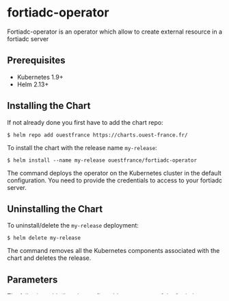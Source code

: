 # fortiadc-operator

Fortiadc-operator is an operator which allow to create external resource in a fortiadc server

## Prerequisites

- Kubernetes 1.9+
- Helm 2.13+

## Installing the Chart

If not already done you first have to add the chart repo:

```console
$ helm repo add ouestfrance https://charts.ouest-france.fr/
```

To install the chart with the release name `my-release`:

```console
$ helm install --name my-release ouestfrance/fortiadc-operator
```

The command deploys the operator on the Kubernetes cluster in the default configuration. You need to provide the credentials to access to your
fortiadc server.

## Uninstalling the Chart

To uninstall/delete the `my-release` deployment:

```console
$ helm delete my-release
```

The command removes all the Kubernetes components associated with the chart and deletes the release.

## Parameters

The following table lists the configurable parameters of the fortiadc-operator chart and their default values.

|            Parameter                |         Description                           |                  Default               |
| ----------------------------------- | --------------------------------------------- | -------------------------------------- |
| `affinity`                          | pod affinity                                  |  `{}`                                  |
| `fullnameOverride`                  | chart fullname override                       |  ``                                    |
| `fortiadc.secret.address`           | Adress of your fortiadc server                |  ``                                    |
| `fortiadc.secret.insecure`          | Set to false for http                         |  `true`                                |
| `fortiadc.secret.password`          | Password for fortiadc api access              |  ``                                    |
| `fortiadc.secret.username`          | Username for fortiadc api access              |  ``                                    |
| `image.repository`                  | fortiadc-operator image repository            | `ouestfrance/fortiadc-operator`        |
| `image.tag`                         | fortiadc-operator image tag                   | `0.1.4`                                |
| `image.pullPolicy`                  | fortiadc-operator image pull policy           | `Always`                               |
| `nodeSelector`                      | pod node selector                             | `{}`                                   |
| `replicaCount`                      | numer of pod replicas                         | `2`                                    |
| `resources.limits.cpu`              | fortiadc-operator container cpu limit         | `100m`                                 |
| `resources.limits.memory`           | fortiadc-operator container memory limit      | `30Mi`                                 |
| `resources.requests.cpu`            | fortiadc-operator container cpu request       | `100m`                                 |
| `resources.requests.memory`         | fortiadc-operator container memory request    | `20Mi`                                 |
| `serviceAccount`                    | service account name                          | `fortiadc-operator`                    |
| `serviceMonitor.enabled`            | If true, a ServiceMonitor resource is created | false
| `service.type`                      | type of kubernetes service                    | `ClusterIP`                            |
| `service.port`                      | port of service                               | `443`                                  |
| `tolerations`                       | pod toleration                                | `[]`                                   |
